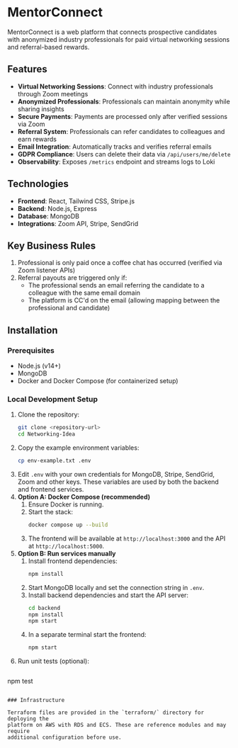 # MentorConnect

MentorConnect is a web platform that connects prospective candidates with anonymized industry professionals for paid virtual networking sessions and referral-based rewards.

## Features

- **Virtual Networking Sessions**: Connect with industry professionals through Zoom meetings
- **Anonymized Professionals**: Professionals can maintain anonymity while sharing insights
- **Secure Payments**: Payments are processed only after verified sessions via Zoom
- **Referral System**: Professionals can refer candidates to colleagues and earn rewards
- **Email Integration**: Automatically tracks and verifies referral emails
- **GDPR Compliance**: Users can delete their data via `/api/users/me/delete`
- **Observability**: Exposes `/metrics` endpoint and streams logs to Loki

## Technologies

- **Frontend**: React, Tailwind CSS, Stripe.js
- **Backend**: Node.js, Express
- **Database**: MongoDB
- **Integrations**: Zoom API, Stripe, SendGrid

## Key Business Rules

1. Professional is only paid once a coffee chat has occurred (verified via Zoom listener APIs)
2. Referral payouts are triggered only if:
   - The professional sends an email referring the candidate to a colleague with the same email domain
   - The platform is CC'd on the email (allowing mapping between the professional and candidate)

## Installation

### Prerequisites

- Node.js (v14+)
- MongoDB
- Docker and Docker Compose (for containerized setup)

### Local Development Setup

1. Clone the repository:
   ```bash
   git clone <repository-url>
   cd Networking-Idea
   ```
2. Copy the example environment variables:
   ```bash
   cp env-example.txt .env
   ```
3. Edit `.env` with your own credentials for MongoDB, Stripe, SendGrid, Zoom and other keys. These variables are used by both the backend and frontend services.
4. **Option A: Docker Compose (recommended)**
   1. Ensure Docker is running.
   2. Start the stack:
      ```bash
      docker compose up --build
      ```
   3. The frontend will be available at `http://localhost:3000` and the API at `http://localhost:5000`.
5. **Option B: Run services manually**
   1. Install frontend dependencies:
      ```bash
      npm install
      ```
   2. Start MongoDB locally and set the connection string in `.env`.
   3. Install backend dependencies and start the API server:
      ```bash
      cd backend
      npm install
      npm start
      ```
   4. In a separate terminal start the frontend:
      ```bash
      npm start
      ```
6. Run unit tests (optional):
   ```bash
  npm test
  ```

### Infrastructure

Terraform files are provided in the `terraform/` directory for deploying the
platform on AWS with RDS and ECS. These are reference modules and may require
additional configuration before use.

